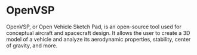 # OpenVSP
OpenVSP, or Open Vehicle Sketch Pad, is an open-source tool used for conceptual aircraft and spacecraft design. It allows the user to create a 3D model of a vehicle and analyze its aerodynamic properties, stability, center of gravity, and more.
